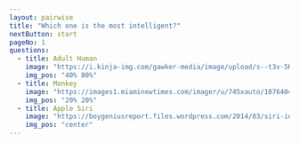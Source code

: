 ```yaml
---
layout: pairwise
title: "Which one is the most intelligent?"
nextButton: start
pageNo: 1
questions:
  - title: Adult Human
    image: "https://i.kinja-img.com/gawker-media/image/upload/s--t3v-5K6H--/c_scale,f_auto,fl_progressive,q_80,w_800/bbzzph87t4jpwmzk54z3.jpg"
    img_pos: "40% 80%"
  - title: Monkey
    image: "https://images1.miaminewtimes.com/imager/u/745xauto/10764041/instagram-monkey.jpg"
    img_pos: "20% 20%"
  - title: Apple Siri
    image: "https://boygeniusreport.files.wordpress.com/2014/03/siri-ios-7-sign.jpg?quality=98&strip=all&w=768"
    img_pos: "center"
---
```

